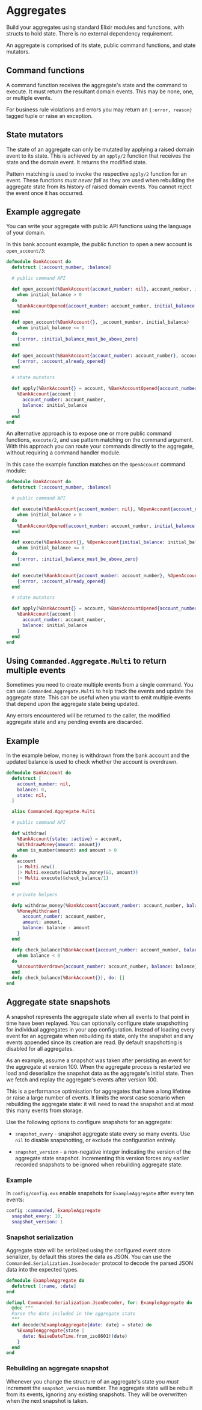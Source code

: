 # Aggregates

Build your aggregates using standard Elixir modules and functions, with structs to hold state. There is no external dependency requirement.

An aggregate is comprised of its state, public command functions, and state mutators.

## Command functions

A command function receives the aggregate's state and the command to execute. It must return the resultant domain events. This may be none, one, or multiple events.

For business rule violations and errors you may return an `{:error, reason}` tagged tuple or raise an exception.

## State mutators

The state of an aggregate can only be mutated by applying a raised domain event to its state. This is achieved by an `apply/2` function that receives the state and the domain event. It returns the modified state.

Pattern matching is used to invoke the respective `apply/2` function for an event. These functions *must never fail* as they are used when rebuilding the aggregate state from its history of raised domain events. You cannot reject the event once it has occurred.

## Example aggregate

You can write your aggregate with public API functions using the language of your domain.

In this bank account example, the public function to open a new account is `open_account/3`:

```elixir
defmodule BankAccount do
  defstruct [:account_number, :balance]

  # public command API

  def open_account(%BankAccount{account_number: nil}, account_number, initial_balance)
    when initial_balance > 0
  do
    %BankAccountOpened{account_number: account_number, initial_balance: initial_balance}
  end

  def open_account(%BankAccount{}, _account_number, initial_balance)
    when initial_balance <= 0
  do
    {:error, :initial_balance_must_be_above_zero}
  end

  def open_account(%BankAccount{account_number: account_number}, account_number, _initial_balance) do
    {:error, :account_already_opened}
  end

  # state mutators

  def apply(%BankAccount{} = account, %BankAccountOpened{account_number: account_number, initial_balance: initial_balance}) do
    %BankAccount{account |
      account_number: account_number,
      balance: initial_balance
    }
  end
end
```

An alternative approach is to expose one or more public command functions, `execute/2`, and use pattern matching on the command argument. With this approach you can route your commands directly to the aggregate, without requiring a command handler module.

In this case the example function matches on the `OpenAccount` command module:

```elixir
defmodule BankAccount do
  defstruct [:account_number, :balance]

  # public command API

  def execute(%BankAccount{account_number: nil}, %OpenAccount{account_number: account_number, initial_balance: initial_balance})
    when initial_balance > 0
  do
    %BankAccountOpened{account_number: account_number, initial_balance: initial_balance}
  end

  def execute(%BankAccount{}, %OpenAccount{initial_balance: initial_balance})
    when initial_balance <= 0
  do
    {:error, :initial_balance_must_be_above_zero}
  end

  def execute(%BankAccount{account_number: account_number}, %OpenAccount{account_number: account_number}) do
    {:error, :account_already_opened}
  end

  # state mutators

  def apply(%BankAccount{} = account, %BankAccountOpened{account_number: account_number, initial_balance: initial_balance}) do
    %BankAccount{account |
      account_number: account_number,
      balance: initial_balance
    }
  end
end
```

## Using `Commanded.Aggregate.Multi` to return multiple events

Sometimes you need to create multiple events from a single command. You can use `Commanded.Aggregate.Multi` to help track the events and update the aggregate state. This can be useful when you want to emit multiple events that depend upon the aggregate state being updated.

Any errors encountered will be returned to the caller, the modified aggregate state and any pending events are discarded.

## Example

In the example below, money is withdrawn from the bank account and the updated balance is used to check whether the account is overdrawn.

```elixir
defmodule BankAccount do
  defstruct [
    account_number: nil,
    balance: 0,
    state: nil,
  ]

  alias Commanded.Aggregate.Multi

  # public command API

  def withdraw(
    %BankAccount{state: :active} = account,
    %WithdrawMoney{amount: amount})
    when is_number(amount) and amount > 0
  do
    account
    |> Multi.new()
    |> Multi.execute(&withdraw_money(&1, amount))
    |> Multi.execute(&check_balance/1)
  end

  # private helpers

  defp withdraw_money(%BankAccount{account_number: account_number, balance: balance}, amount) do
    %MoneyWithdrawn{
      account_number: account_number,
      amount: amount,
      balance: balance - amount
    }
  end

  defp check_balance(%BankAccount{account_number: account_number, balance: balance})
    when balance < 0
  do
    %AccountOverdrawn{account_number: account_number, balance: balance}
  end
  defp check_balance(%BankAccount{}), do: []
end
```

## Aggregate state snapshots

A snapshot represents the aggregate state when all events to that point in time have been replayed. You can optionally configure state snapshotting for individual aggregates in your app configuration. Instead of loading every event for an aggregate when rebuilding its state, only the snapshot and any events appended since its creation are read. By default snapshotting is disabled for all aggregates.

As an example, assume a snapshot was taken after persisting an event for the aggregate at version 100. When the aggregate process is restarted we load and deserialize the snapshot data as the aggregate's initial state. Then we fetch and replay the aggregate's events after version 100.

This is a performance optimisation for aggregates that have a long lifetime or raise a large number of events. It limits the worst case scenario when rebuilding the aggregate state: it will need to read the snapshot and at most this many events from storage.

Use the following options to configure snapshots for an aggregate:

  - `snapshot_every` - snapshot aggregate state every so many events. Use
    `nil` to disable snapshotting, or exclude the configuration entirely.

  - `snapshot_version` - a non-negative integer indicating the version of
    the aggregate state snapshot. Incrementing this version forces any
    earlier recorded snapshots to be ignored when rebuilding aggregate
    state.

### Example

In `config/config.exs` enable snapshots for `ExampleAggregate` after every ten events:

```elixir
config :commanded, ExampleAggregate
  snapshot_every: 10,
  snapshot_version: 1
```

### Snapshot serialization

Aggregate state will be serialized using the configured event store serializer, by default this stores the data as JSON. You can use the `Commanded.Serialization.JsonDecoder` protocol to decode the parsed JSON data into the expected types.

```elixir
defmodule ExampleAggregate do
  defstruct [:name, :date]
end

defimpl Commanded.Serialization.JsonDecoder, for: ExampleAggregate do
  @doc """
  Parse the date included in the aggregate state
  """
  def decode(%ExampleAggregate{date: date} = state) do
    %ExampleAggregate{state |
      date: NaiveDateTime.from_iso8601!(date)
    }
  end
end
```

### Rebuilding an aggregate snapshot

Whenever you change the structure of an aggregate's state you *must* increment the `snapshot_version` number. The aggregate state will be rebuilt from its events, ignoring any existing snapshots. They will be overwritten when the next snapshot is taken.
